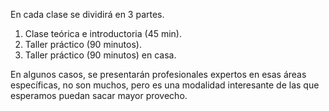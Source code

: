 En cada clase se dividirá en 3 partes.

1. Clase teórica e introductoria (45 min).
2. Taller práctico (90 minutos).
3. Taller práctico (90 minutos) en casa.

En algunos casos, se presentarán profesionales expertos en esas áreas específicas, no son muchos, pero es una modalidad interesante de las que esperamos puedan sacar mayor provecho.




